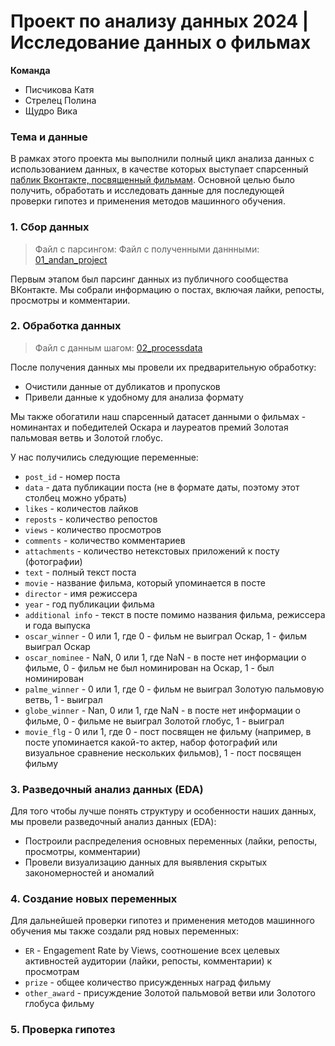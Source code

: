 # Проект по анализу данных 2024 | Исследование данных о фильмах

**Команда**
* Писчикова Катя
* Стрелец Полина
* Щудро Вика

### Тема и данные

В рамках этого проекта мы выполнили полный цикл анализа данных с использованием данных, в качестве которых выступает спарсенный [паблик Вконтакте, посвященный фильмам](https://vk.com/obsessed_with_cinema). Основной целью было получить, обработать и исследовать данные для последующей проверки гипотез и применения методов машинного обучения.

### 1. Сбор данных

> Файл с парсингом:
> Файл с полученными даннными: [01_andan_project](https://github.com/KatyaPischikova/academic-butter-knife/blob/main/01_processdata.ipynb)

Первым этапом был парсинг данных из публичного сообщества ВКонтакте. Мы собрали информацию о постах, включая лайки, репосты, просмотры и комментарии.

### 2. Обработка данных

> Файл с данным шагом: [02_processdata](https://github.com/KatyaPischikova/academic-butter-knife/blob/main/01_processdata.ipynb)

После получения данных мы провели их предварительную обработку:
  * Очистили данные от дубликатов и пропусков
  * Привели данные к удобному для анализа формату

Мы также обогатили наш спарсенный датасет данными о фильмах - номинантах и победителей Оскара и лауреатов премий Золотая пальмовая ветвь и Золотой глобус.

У нас получились следующие переменные:
  * `post_id` - номер поста
  * `data` - дата публикации поста (не в формате даты, поэтому этот столбец можно убрать)
  * `likes` - количестов лайков
  * `reposts` - количество репостов
  * `views` - количество просмотров
  * `comments` - количество комментариев
  * `attachments` - количество нетекстовых приложений к посту (фотографии)
  * `text` - полный текст поста
  * `movie` - название фильма, который упоминается в посте
  * `director` - имя режиссера
  * `year` - год публикации фильма
  * `additional info` - текст в посте помимо названия фильма, режиссера и года выпуска
  * `oscar_winner` - 0 или 1, где 0 - фильм не выиграл Оскар, 1 - фильм выиграл Оскар
  * `oscar_nominee` - NaN, 0 или 1, где NaN - в посте нет информации о фильме, 0 - фильм не был номинирован на Оскар, 1 - был номинирован
  * `palme_winner` - 0 или 1, где 0 - фильм не выиграл Золотую пальмовую ветвь, 1 - выиграл
  * `globe_winner` - Nan, 0 или 1, где NaN - в посте нет информации о фильме, 0 - фильме не выиграл Золотой глобус, 1 - выиграл 
  * `movie_flg` - 0 или 1, где 0 - пост посвящен не фильму (например, в посте упоминается какой-то актер, набор фотографий или визуальное сравнение нескольких фильмов), 1 - пост посвящен фильму

### 3. Разведочный анализ данных (EDA)

Для того чтобы лучше понять структуру и особенности наших данных, мы провели разведочный анализ данных (EDA):
  * Построили распределения основных переменных (лайки, репосты, просмотры, комментарии)
  * Провели визуализацию данных для выявления скрытых закономерностей и аномалий

### 4. Создание новых переменных

Для дальнейшей проверки гипотез и применения методов машинного обучения мы также создали ряд новых переменных:
  * `ER` - Engagement Rate by Views, соотношение всех целевых активностей аудитории (лайки, репосты, комментарии) к просмотрам
  * `prize` - общее количество присужденных наград фильму
  * `other_award` - присуждение Золотой пальмовой ветви или Золотого глобуса фильму

### 5. Проверка гипотез
